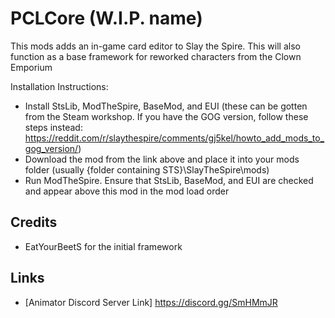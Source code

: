 # PCLCore (W.I.P. name)
This mods adds an in-game card editor to Slay the Spire. This will also function as a base framework for reworked characters from the Clown Emporium

Installation Instructions:
- Install StsLib, ModTheSpire, BaseMod, and EUI (these can be gotten from the Steam workshop. If you have the GOG version, follow these steps instead: https://reddit.com/r/slaythespire/comments/gj5kel/howto_add_mods_to_gog_version/)
- Download the mod from the link above and place it into your mods folder (usually {folder containing STS}\SlayTheSpire\mods)
- Run ModTheSpire. Ensure that StsLib, BaseMod, and EUI are checked and appear above this mod in the mod load order

## Credits
- EatYourBeetS for the initial framework

## Links
- [Animator Discord Server Link] https://discord.gg/SmHMmJR

